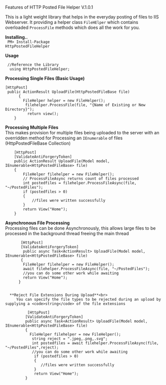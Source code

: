 Features of HTTP Posted File Helper V.1.0.1

This is a light weight library that helps in the everyday posting of files to IIS Webserver. It providing a helper class <code>FileHElper</code> which contains overloaded <code>ProcessFile</code> methods which does all the work for you.

**Installing..**<br>
<code>  PM> Install-Package HttpPostedFileHelper </code>

**Usage**<br>

     //Reference the Library
      using HttpPostedFileHelper;

**Processing Single Files (Basic Usage)**
    
    [HttpPost]   
     public ActionResult UploadFile(HttpPostedFileBase file)
          {
            FileHelper helper = new FileHelper();
             filehelper.ProcessFile(file, "{Name of Existing or New Directory}");
              return view();
        }

     
  **Processing Multiple Files**<br>
   This makes provision for multiple files being uploaded to the server with an overridden method
   for Processing an <code>IEnumerable</code> of files (HttpPostedFileBase Collection)
                  
        [HttpPost]
        [ValidateAntiForgeryToken]
        public ActionResult UploadFile(Model model, IEnumerable<HttpPostedFileBase> file)
        {
            FileHelper filehelper = new FileHelper();
            // ProcessFileAsync returns count of files processed           
            int postedfiles = filehelper.ProcessFileAsync(file, "~/PostedFiles");
            if (postedfiles > 0)
            {
                //files were written successfully
            }           
            return View("Home");
        }

    
   **Asynchronous File Processing**<br>
       Processing files can be done Asynchronously, this allows large files to be processed in the background thread freeing the main          thread
             
           [HttpPost]
           [ValidateAntiForgeryToken]
            public async Task<ActionResult> UploadFile(Model model, IEnumerable<HttpPostedFileBase> file)
           {
            FileHelper filehelper = new FileHelper();          
            await filehelper.ProcessFileAsync(file, "~/PostedFiles");
            //you can do some other work while awaiting          
            return View("Home");
          }
          
          
      **Reject File Extensions During Upload**<br>
         You can specify the file types to be rejected during an upload by supplying a <code>string</code> of the file extensions
             
              [HttpPost]
             [ValidateAntiForgeryToken]
             public async Task<ActionResult> UploadFile(Model model, IEnumerable<HttpPostedFileBase> file)
             {
               FileHelper filehelper = new FileHelper();
                string reject = ".jpeg,.png,.svg";
                int postedfiles = await filehelper.ProcessFileAsync(file, "~/PostedFiles",reject);
                //you can do some other work while awaiting   
                 if (postedfiles > 0)
                 {
                    //files were written successfully
                 }   
                 return View("Home");
             }
  
